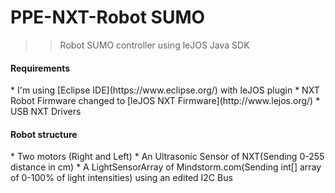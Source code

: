 PPE-NXT-Robot SUMO
=================

>>Robot SUMO controller using leJOS Java SDK

<h4>Requirements</h4>
* I'm using [Eclipse IDE](https://www.eclipse.org/) with leJOS plugin
* NXT Robot Firmware changed to [leJOS NXT Firmware](http://www.lejos.org/)
* USB NXT Drivers

<h4>Robot structure</h4>
* Two motors (Right and Left)
* An Ultrasonic Sensor of NXT(Sending 0-255 distance in cm)
* A LightSensorArray of Mindstorm.com(Sending int[] array of 0-100% of light intensities) using an edited I2C Bus
